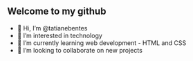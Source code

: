 <h2>Welcome to my github</h2>

- 👋 Hi, I’m @tatianebentes
- 👀 I’m interested in technology
- 🌱 I’m currently learning web development - HTML and CSS
- 💞️ I’m looking to collaborate on new projects


<!---
tatianebentes/tatianebentes is a ✨ special ✨ repository because its `README.md` (this file) appears on your GitHub profile.
You can click the Preview link to take a look at your changes.
--->



